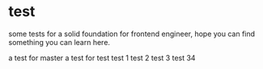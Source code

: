 # test
some tests for a solid foundation for frontend engineer, hope you can find something you can learn here.

a test for master
a test for test
test 1
test 2
test 3
test 34

